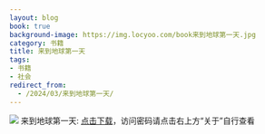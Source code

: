 ```yaml
---
layout: blog
book: true
background-image: https://img.locyoo.com/book来到地球第一天.jpg
category: 书籍
title: 来到地球第一天
tags:
- 书籍
- 社会
redirect_from:
  - /2024/03/来到地球第一天/
---
```

![](https://img.locyoo.com/book来到地球第一天.jpg)
来到地球第一天: <a name = "ref1" href="https://url18.ctfile.com/f/50983618-1350065003-ee5236?p=3619">点击下载</a>，访问密码请点击右上方“关于”自行查看